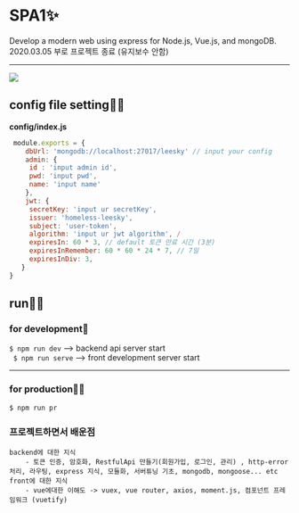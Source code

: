 # SPA1✨
 Develop a modern web using express for Node.js, Vue.js, and mongoDB.
 <br>
 2020.03.05 부로 프로젝트 종료 (유지보수 안함)
<hr>

<img src="./structure.JPG" />

## config file setting🐱‍🏍

**config/index.js**  

```javascript
 module.exports = {
    dbUrl: 'mongodb://localhost:27017/leesky' // input your config
    admin: {
     id : 'input admin id',
     pwd: 'input pwd',
     name: 'input name'
    },
    jwt: {
     secretKey: 'input ur secretKey',
     issuer: 'homeless-leesky',
     subject: 'user-token',
     algorithm: 'input ur jwt algorithm', /
     expiresIn: 60 * 3, // default 토큰 만료 시간 (3분)
     expiresInRemember: 60 * 60 * 24 * 7, // 7일
     expiresInDiv: 3, 
   }
}
```

## run🐱‍🐉

### for development💫 
` $ npm run dev ` --> backend api server start <br>
` $ npm run serve` --> front development server start

<hr>

### for production🐱‍👓

` $ npm run pr `

### 프로젝트하면서 배운점
    backend에 대한 지식
        - 토큰 인증, 암호화, RestfulApi 만들기(회원가입, 로그인, 관리) , http-error 처리, 라우팅, express 지식, 모듈화, 서버튜닝 기초, mongodb, mongoose... etc
    front에 대한 지식
        - vue에대한 이해도 -> vuex, vue router, axios, moment.js, 컴포넌트 프레임워크 (vuetify)


